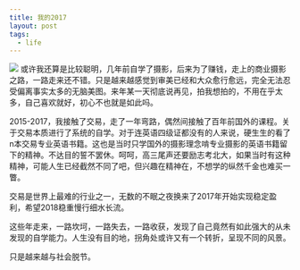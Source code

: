 ```yaml
---
title: 我的2017
layout: post
tags:
  - life
---
```

![](http://7xvope.com1.z0.glb.clouddn.com/WechatIMG98.jpg)
或许我还算是比较聪明，几年前自学了摄影，后来为了赚钱，走上的商业摄影之路，一路走来还不错。只是越来越感觉到审美已经和大众愈行愈远，完全无法忍受偏离事实太多的无脑美图。来年某一天彻底说再见，拍我想拍的，不用在乎太多，自己喜欢就好，初心不也就是如此吗。

2015-2017，我接触了交易，走了一年弯路，偶然间接触了百年前国外的课程。关于交易本质进行了系统的自学。对于连英语四级证都没有的人来说，硬生生的看了n本交易专业英语书籍。这也是当时只学国外的摄影理念啃专业摄影的英语书籍留下的精神。不达目的誓不罢休。呵呵，高三尾声还要励志考北大，如果当时有这种精神，可能人生已经截然不同了吧，但兴趣在精神在，不想学的纵然千金也难买一瞥。

交易是世界上最难的行业之一，无数的不眠之夜换来了2017年开始实现稳定盈利，希望2018稳重慢行细水长流。

这些年走来，一路坎坷，一路失去，一路收获，发现了自己竟然有如此强大的从未发现的自学能力。人生没有目的地，拐角处或许又有一个转折，呈现不同的风景。

只是越来越与社会脱节。


